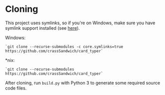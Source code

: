 # Cloning

This project uses symlinks, so if you're on Windows, make sure you have symlink support installed (see [here](https://stackoverflow.com/a/42137273/5931898)).

Windows:

	`git clone --recurse-submodules -c core.symlinks=true https://github.com/crassSandwich/card_typer`

*nix:

	`git clone --recurse-submodules https://github.com/crassSandwich/card_typer`

After cloning, run `build.py` with Python 3 to generate some required source code files.
